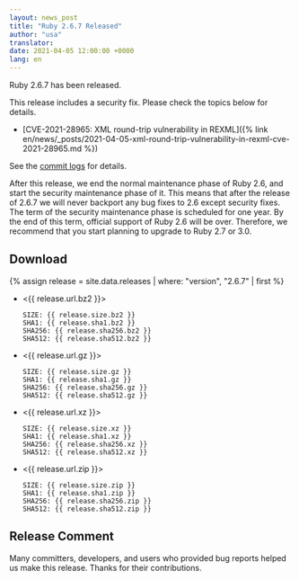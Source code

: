 ```yaml
---
layout: news_post
title: "Ruby 2.6.7 Released"
author: "usa"
translator:
date: 2021-04-05 12:00:00 +0000
lang: en
---
```


Ruby 2.6.7 has been released.

This release includes a security fix.
Please check the topics below for details.

* [CVE-2021-28965: XML round-trip vulnerability in REXML]({% link en/news/_posts/2021-04-05-xml-round-trip-vulnerability-in-rexml-cve-2021-28965.md %})

See the [commit logs](https://github.com/ruby/ruby/compare/v2_6_6...v2_6_7) for details.

After this release, we end the normal maintenance phase of Ruby 2.6,
and start the security maintenance phase of it.
This means that after the release of 2.6.7 we will never backport any bug fixes
to 2.6 except security fixes.
The term of the security maintenance phase is scheduled for one year.
By the end of this term, official support of Ruby 2.6 will be over.
Therefore, we recommend that you start planning to upgrade to Ruby 2.7 or 3.0.

## Download

{% assign release = site.data.releases | where: "version", "2.6.7" | first %}

* <{{ release.url.bz2 }}>

      SIZE: {{ release.size.bz2 }}
      SHA1: {{ release.sha1.bz2 }}
      SHA256: {{ release.sha256.bz2 }}
      SHA512: {{ release.sha512.bz2 }}

* <{{ release.url.gz }}>

      SIZE: {{ release.size.gz }}
      SHA1: {{ release.sha1.gz }}
      SHA256: {{ release.sha256.gz }}
      SHA512: {{ release.sha512.gz }}

* <{{ release.url.xz }}>

      SIZE: {{ release.size.xz }}
      SHA1: {{ release.sha1.xz }}
      SHA256: {{ release.sha256.xz }}
      SHA512: {{ release.sha512.xz }}

* <{{ release.url.zip }}>

      SIZE: {{ release.size.zip }}
      SHA1: {{ release.sha1.zip }}
      SHA256: {{ release.sha256.zip }}
      SHA512: {{ release.sha512.zip }}

## Release Comment

Many committers, developers, and users who provided bug reports helped us make this release.
Thanks for their contributions.
